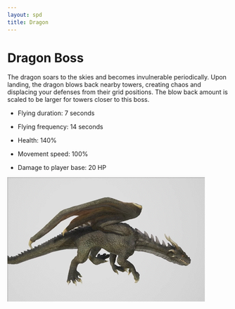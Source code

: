 ```yaml
---
layout: spd
title: Dragon
---
```


# Dragon Boss

The dragon soars to the skies and becomes invulnerable periodically. Upon landing, the dragon blows back nearby towers, creating chaos and displacing your defenses from their grid positions. The blow back amount is scaled to be larger for towers closer to this boss.

* Flying duration: 7 seconds

* Flying frequency: 14 seconds

* Health: 140%

* Movement speed: 100%

* Damage to player base: 20 HP

<img src="/assets/images/spd/enemy-dragon.gif" width="449" height="283">
